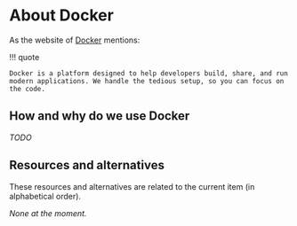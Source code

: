 # About Docker

As the website of [Docker](https://www.docker.com/) mentions:

!!! quote

    Docker is a platform designed to help developers build, share, and run modern applications. We handle the tedious setup, so you can focus on the code.

## How and why do we use Docker

_TODO_

## Resources and alternatives

These resources and alternatives are related to the current item (in alphabetical order).

_None at the moment._
